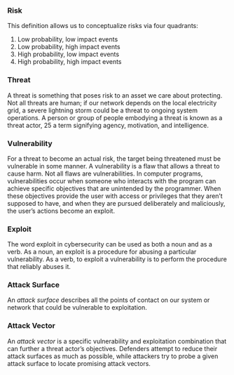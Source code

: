 ### Risk
This definition allows us to conceptualize risks via four quadrants:
1. Low probability, low impact events
2. Low probability, high impact events
3. High probability, low impact events
4. High probability, high impact events
### Threat
A threat is something that poses risk to an asset we care about protecting. Not all threats are human; if our network depends on the local electricity grid, a severe lightning storm could be a threat to ongoing system operations.
A person or group of people embodying a threat is known as a threat actor, 25 a term signifying agency, motivation, and intelligence.

### Vulnerability
For a threat to become an actual risk, the target being threatened must be vulnerable in some manner. A vulnerability is a flaw that allows a threat to cause harm. Not all flaws are vulnerabilities.
In computer programs, vulnerabilities occur when someone who interacts with the program can achieve specific objectives that are unintended by the programmer. When these objectives provide the user with access or privileges that they aren’t supposed to have, and when they are pursued deliberately and maliciously, the user’s actions become an exploit.

### Exploit
The word exploit in cybersecurity can be used as both a noun and as a verb. As a noun, an exploit is a procedure for abusing a particular vulnerability. As a verb, to exploit a vulnerability is to perform the procedure that reliably abuses it.

### Attack Surface
An *attack surface* describes all the points of contact on our system or network that could be vulnerable to exploitation.

### Attack Vector
An *attack vector* is a specific vulnerability and exploitation combination that can further a threat actor’s objectives. Defenders attempt to reduce their attack surfaces as much as possible, while attackers try to probe a given attack surface to locate promising attack vectors.